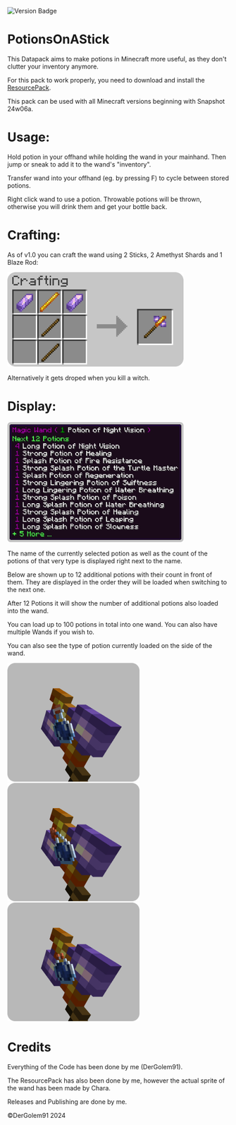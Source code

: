 ![Version Badge](https://img.shields.io/badge/Version-1.21-blue)

# PotionsOnAStick

This Datapack aims to make potions in Minecraft more useful, as they don't clutter your inventory anymore.

For this pack to work properly, you need to download and install the [ResourcePack](https://github.com/Golem91/PotionOnAStickResources/releases/latest).

This pack can be used with all Minecraft versions beginning with Snapshot 24w06a.

# Usage:

Hold potion in your offhand while holding the wand in your mainhand. Then jump or sneak to add it to the wand's "inventory".

Transfer wand into your offhand (eg. by pressing F) to cycle between stored potions.

Right click wand to use a potion. Throwable potions will be thrown, otherwise you will drink them and get your bottle back.

# Crafting:
As of v1.0 you can craft the wand using 2 Sticks, 2 Amethyst Shards and 1 Blaze Rod:

<img src="https://github.com/Golem91/potionsonastick/blob/main/recipe.png?raw=true" alt="drawing" width="400"/>

Alternatively it gets droped when you kill a witch.

# Display:

<img src="https://github.com/Golem91/potionsonastick/blob/main/display.png?raw=true" alt="drawing" width="400"/>

The name of the currently selected potion as well as the count of the potions of that very type is displayed right next to the name.

Below are shown up to 12 additional potions with their count in front of them.
They are displayed in the order they will be loaded when switching to the next one.

After 12 Potions it will show the number of additional potions also loaded into the wand.

You can load up to 100 potions in total into one wand. You can also have multiple Wands if you wish to.

You can also see the type of potion currently loaded on the side of the wand.

<img src="https://github.com/Golem91/potionsonastick/blob/main/normal.png?raw=true" alt="drawing" width="300"/> <img src="https://github.com/Golem91/potionsonastick/blob/main/splash.png?raw=true" alt="drawing" width="300"/> <img src="https://github.com/Golem91/potionsonastick/blob/main/lingering.png?raw=true" alt="drawing" width="300"/>

# Credits
Everything of the Code has been done by me (DerGolem91).

The ResourcePack has also been done by me, however the actual sprite of the wand has been made by Chara.

Releases and Publishing are done by me.

©DerGolem91 2024
